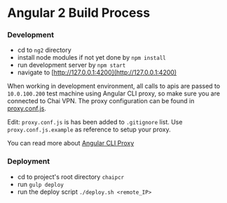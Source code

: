 # Angular 2 Build Process

### Development

 - cd to `ng2` directory
 - install node modules if not yet done by `npm install`
 - run development server by `npm start`
 - navigate to [http://127.0.0.1:4200](http://127.0.0.1:4200)

When working in development environment, all calls to apis are passed to `10.0.100.200` test machine using Angular CLI proxy, so make sure you are connected to Chai VPN. The proxy configuration can be found in [proxy.conf.js](./proxy.conf.js).

Edit: `proxy.conf.js` is has been added to `.gitignore` list. Use `proxy.conf.js.example` as reference to setup your proxy.

You can read more about [Angular CLI Proxy](https://github.com/angular/angular-cli/blob/master/docs/documentation/stories/proxy.md)

### Deployment

 - cd to project's root directory `chaipcr`
 - run `gulp deploy`
 - run the deploy script `./deploy.sh <remote_IP>`
